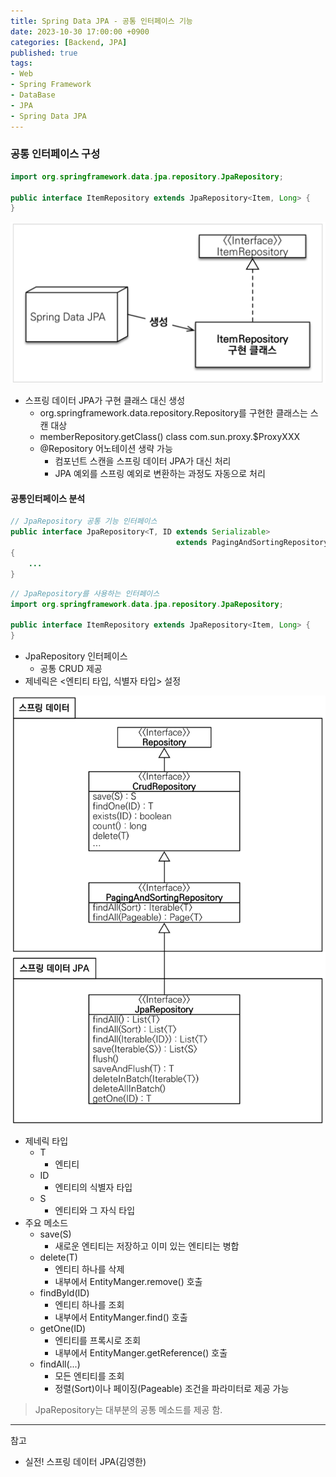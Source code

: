 ```yaml
---
title: Spring Data JPA - 공통 인터페이스 기능
date: 2023-10-30 17:00:00 +0900
categories: [Backend, JPA]
published: true
tags:
- Web
- Spring Framework
- DataBase
- JPA
- Spring Data JPA
---
```


### 공통 인터페이스 구성
```java
import org.springframework.data.jpa.repository.JpaRepository;

public interface ItemRepository extends JpaRepository<Item, Long> {
}
```

![Alt text](/assets/posts/img/spring/spring_data_jpa/spring_data_jpa_01_01.png)
  - 스프링 데이터 JPA가 구현 클래스 대신 생성
    -  org.springframework.data.repository.Repository를 구현한 클래스는 스캔 대상
      - memberRepository.getClass()  class com.sun.proxy.$ProxyXXX
    - @Repository 어노테이션 생략 가능
      - 컴포넌트 스캔을 스프링 데이터 JPA가 대신 처리
      - JPA 예외를 스프링 예외로 변환하는 과정도 자동으로 처리


#### 공통인터페이스 분석
```java
// JpaRepository 공통 기능 인터페이스
public interface JpaRepository<T, ID extends Serializable> 
                                     extends PagingAndSortingRepository<T, ID> 
{
    ...
}
```
```java
// JpaRepository를 사용하는 인터페이스
import org.springframework.data.jpa.repository.JpaRepository;

public interface ItemRepository extends JpaRepository<Item, Long> {
}
```
  - JpaRepository 인터페이스
    - 공통 CRUD 제공
  - 제네릭은 <엔티티 타입, 식별자 타입> 설정

![Alt text](/assets/posts/img/spring/spring_data_jpa/spring_data_jpa_01_02.png)
  - 제네릭 타입
    - T
      - 엔티티
    - ID
      - 엔티티의 식별자 타입
    - S
      - 엔티티와 그 자식 타입
  - 주요 메소드
    - save(S)
      - 새로운 엔티티는 저장하고 이미 있는 엔티티는 병합
    - delete(T)
      - 엔티티 하나를 삭제
      - 내부에서 EntityManger.remove() 호출
    - findById(ID)
      - 엔티티 하나를 조회
      - 내부에서 EntityManger.find() 호출
    - getOne(ID)
      - 엔티티를 프록시로 조회
      - 내부에서 EntityManger.getReference() 호출
    - findAll(...)
      - 모든 엔티티를 조회
      - 정렬(Sort)이나 페이징(Pageable) 조건을 파라미터로 제공 가능

> JpaRepository는 대부분의 공통 메소드를 제공 함.

---
참고 
 - 실전! 스프링 데이터 JPA(김영한)

